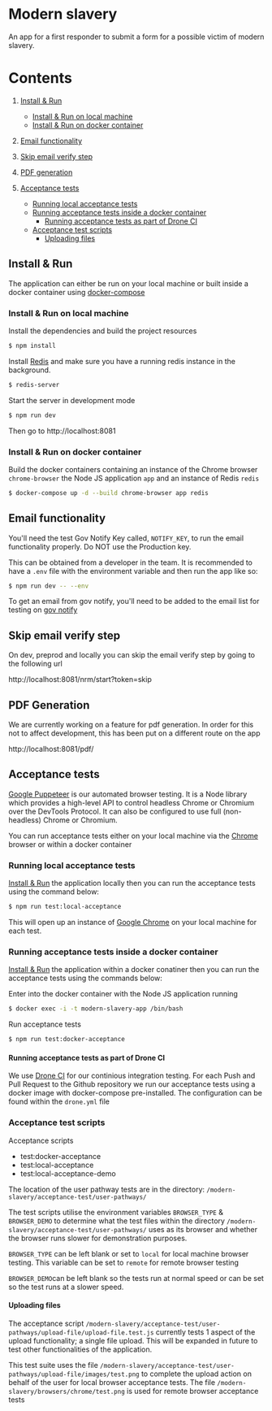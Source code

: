 # Modern slavery

An app for a first responder to submit a form for a possible victim of modern slavery.

# Contents

1. [Install & Run](#install-and-run)
    - [Install & Run on local machine](#install-and-run-on-local-machine)
    - [Install & Run on docker container](#install-and-run-on-docker-container)

2. [Email functionality](#email-functionality)

3. [Skip email verify step](#skip-email-verify-step)

4. [PDF generation](#pdf-generation)

5. [Acceptance tests](#acceptance-tests)
    - [Running local acceptance tests](#running-local-acceptance-tests)
    - [Running acceptance tests inside a docker container](#running-acceptance-tests-inside-a-docker-container)
        - [Running acceptance tests as part of Drone CI](#running-acceptance-tests-as-part-of-drone-ci)
    - [Acceptance test scripts](#acceptance-test-scripts)
        - [Uploading files](#uploading-files)

## Install & Run <a name="install-and-run"></a>
The application can either be run on your local machine or built inside a docker container using [docker-compose](https://docs.docker.com/compose/)

### Install & Run on local machine <a name="install-and-run-on-local-machine"></a>
Install the dependencies and build the project resources
```bash
$ npm install
```

Install [Redis](https://redis.io/) and make sure you have a running redis instance in the background.

```bash
$ redis-server
```

Start the server in development mode
```bash
$ npm run dev
```

Then go to http://localhost:8081

### Install & Run on docker container <a name="install-and-run-on-docker-container"></a>

Build the docker containers containing an instance of the Chrome browser `chrome-browser` the Node JS application `app` and an instance of Redis `redis`
```bash
$ docker-compose up -d --build chrome-browser app redis
```


## Email functionality  <a name="email-functionality"></a>

You'll need the test Gov Notify Key called, `NOTIFY_KEY`, to run the email functionality properly. Do NOT use the Production key.

This can be obtained from a developer in the team.  It is recommended to have a `.env` file with the environment variable and then run the app like so:

```bash
$ npm run dev -- --env
```

To get an email from gov notify, you'll need to be added to the email list for testing on [gov notify](https://www.notifications.service.gov.uk/sign-in)

## Skip email verify step  <a name="skip-email-verify-step"></a>

On dev, preprod and locally you can skip the email verify step by going to the following url

http://localhost:8081/nrm/start?token=skip

## PDF Generation <a name="pdf-generation"></a>

We are currently working on a feature for pdf generation. In order for this not to affect development, this has been put on a different route on the app

http://localhost:8081/pdf/

## Acceptance tests  <a name="acceptance-tests"></a>

[Google Puppeteer](https://developers.google.com/web/tools/puppeteer/) is our automated browser testing. It is a Node library which provides a high-level API to control headless Chrome or Chromium over the DevTools Protocol. It can also be configured to use full (non-headless) Chrome or Chromium.

You can run acceptance tests either on your local machine via the [Chrome](#https://www.google.com/chrome/) browser or within a docker container

### Running local acceptance tests  <a name="running-local-acceptance-tests"></a>
[Install & Run](#install-and-run-on-local-machine)  the application locally then you can run the acceptance tests using the command below:

```bash
$ npm run test:local-acceptance
```

This will open up an instance of [Google Chrome](#https://www.google.com/chrome/) on your local machine for each test.


### Running acceptance tests inside a docker container  <a name="running-acceptance-tests-inside-a-docker-container"></a>

[Install & Run](#install-and-run-on-docker-container)  the application within a docker conatiner then you can run the acceptance tests using the commands below:


Enter into the docker container with the Node JS application running
```bash
$ docker exec -i -t modern-slavery-app /bin/bash
```

Run acceptance tests
```bash
$ npm run test:docker-acceptance
```

#### Running acceptance tests as part of Drone CI  <a name="running-acceptance-tests-as-part-of-drone-ci"></a>

We use [Drone CI](#https://drone.io/) for our continious integration testing. For each Push and Pull Request to the Github repository we run our acceptance tests using a docker image with docker-compose pre-installed. The configuration can be found within the `drone.yml` file

### Acceptance test scripts   <a name="acceptance-test-scripts"></a>
Acceptance scripts
- test:docker-acceptance
- test:local-acceptance
- test:local-acceptance-demo

The location of the user pathway tests are in the directory: `/modern-slavery/acceptance-test/user-pathways/`

The test scripts utilise the environment variables `BROWSER_TYPE` & `BROWSER_DEMO` to determine what the test files within the directory `/modern-slavery/acceptance-test/user-pathways/` uses as its browser and whether the browser runs slower for demonstration purposes.

`BROWSER_TYPE` can be left blank or set to `local` for local machine browser testing. This variable can be set to `remote` for remote browser testing

`BROWSER_DEMO`can be left blank so the tests run at normal speed or can be set so the test runs at a slower speed.

#### Uploading files   <a name="uploading-files"></a>

The acceptance script `/modern-slavery/acceptance-test/user-pathways/upload-file/upload-file.test.js` currently tests 1 aspect of the upload functionality; a single file upload. This will be expanded in future to test other functionalities of the application.

This test suite uses the file `/modern-slavery/acceptance-test/user-pathways/upload-file/images/test.png` to complete the upload action on behalf of the user for local browser acceptance tests. The file `/modern-slavery/browsers/chrome/test.png` is used for remote browser acceptance tests


